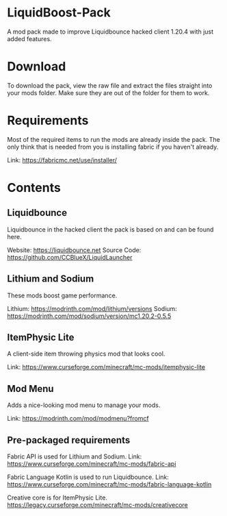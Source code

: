 # LiquidBoost-Pack
A mod pack made to improve Liquidbounce hacked client 1.20.4 with just added features.

# Download
To download the pack, view the raw file and extract the files straight into your mods folder. Make sure they are out of the folder for them to work.

# Requirements
Most of the required items to run the mods are already inside the pack. The only think that is needed from you is installing fabric if you haven't already. 

Link: https://fabricmc.net/use/installer/

# Contents

## Liquidbounce
Liquidbounce in the hacked client the pack is based on and can be found here.

Website: https://liquidbounce.net
Source Code: https://github.com/CCBlueX/LiquidLauncher

## Lithium and Sodium
These mods boost game performance.

Lithium: https://modrinth.com/mod/lithium/versions
Sodium: https://modrinth.com/mod/sodium/version/mc1.20.2-0.5.5

## ItemPhysic Lite
A client-side item throwing physics mod that looks cool.

Link: https://www.curseforge.com/minecraft/mc-mods/itemphysic-lite

## Mod Menu
Adds a nice-looking mod menu to manage your mods.

Link: https://modrinth.com/mod/modmenu?fromcf

## Pre-packaged requirements
Fabric API is used for Lithium and Sodium.
Link: https://www.curseforge.com/minecraft/mc-mods/fabric-api

Fabric Language Kotlin is used to run Liquidbounce.
Link: https://www.curseforge.com/minecraft/mc-mods/fabric-language-kotlin

Creative core is for ItemPhysic Lite.
https://legacy.curseforge.com/minecraft/mc-mods/creativecore

